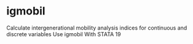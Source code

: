 # igmobil
Calculate intergenerational mobility analysis indices for continuous and discrete variables Use igmobil With STATA 19
